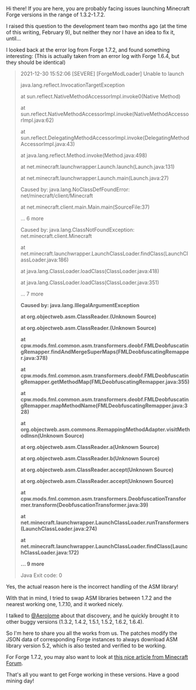 Hi there! If you are here, you are probably facing issues launching Minecraft Forge versions in the range of 1.3.2-1.7.2.

I raised this question to the development team two months ago (at the time of this writing, February 9), but neither they nor I have an idea to fix it, until...

I looked back at the error log from Forge 1.7.2, and found something interesting: (This is actually taken from an error log with Forge 1.6.4, but they should be identical)
> 2021-12-30 15:52:06 [SEVERE] [ForgeModLoader] Unable to launch
> 
> java.lang.reflect.InvocationTargetException
>
>	at sun.reflect.NativeMethodAccessorImpl.invoke0(Native Method)
>
>	at sun.reflect.NativeMethodAccessorImpl.invoke(NativeMethodAccessorImpl.java:62)
>
>	at sun.reflect.DelegatingMethodAccessorImpl.invoke(DelegatingMethodAccessorImpl.java:43)
>
>	at java.lang.reflect.Method.invoke(Method.java:498)
>
>	at net.minecraft.launchwrapper.Launch.launch(Launch.java:131)
>
>	at net.minecraft.launchwrapper.Launch.main(Launch.java:27)
>
> Caused by: java.lang.NoClassDefFoundError: net/minecraft/client/Minecraft
>
>	at net.minecraft.client.main.Main.main(SourceFile:37)
>
>	... 6 more
>
> Caused by: java.lang.ClassNotFoundException: net.minecraft.client.Minecraft
>
>	at net.minecraft.launchwrapper.LaunchClassLoader.findClass(LaunchClassLoader.java:186)
>
>	at java.lang.ClassLoader.loadClass(ClassLoader.java:418)
>
>	at java.lang.ClassLoader.loadClass(ClassLoader.java:351)
>
>	... 7 more
>
> **Caused by: java.lang.IllegalArgumentException**
>
>	**at org.objectweb.asm.ClassReader.<init>(Unknown Source)**
>
>	**at org.objectweb.asm.ClassReader.<init>(Unknown Source)**
>
>	**at cpw.mods.fml.common.asm.transformers.deobf.FMLDeobfuscatingRemapper.findAndMergeSuperMaps(FMLDeobfuscatingRemapper.java:378)**
>
>	**at cpw.mods.fml.common.asm.transformers.deobf.FMLDeobfuscatingRemapper.getMethodMap(FMLDeobfuscatingRemapper.java:355)**
>
>	**at cpw.mods.fml.common.asm.transformers.deobf.FMLDeobfuscatingRemapper.mapMethodName(FMLDeobfuscatingRemapper.java:328)**
>
>	**at org.objectweb.asm.commons.RemappingMethodAdapter.visitMethodInsn(Unknown Source)**
>
>	**at org.objectweb.asm.ClassReader.a(Unknown Source)**
>
>	**at org.objectweb.asm.ClassReader.b(Unknown Source)**
>
>	**at org.objectweb.asm.ClassReader.accept(Unknown Source)**
>
>	**at org.objectweb.asm.ClassReader.accept(Unknown Source)**
>
>	**at cpw.mods.fml.common.asm.transformers.DeobfuscationTransformer.transform(DeobfuscationTransformer.java:39)**
>
>	**at net.minecraft.launchwrapper.LaunchClassLoader.runTransformers(LaunchClassLoader.java:274)**
>
>	**at net.minecraft.launchwrapper.LaunchClassLoader.findClass(LaunchClassLoader.java:172)**
>
>	**... 9 more**
>
> Java Exit code: 0

Yes, the actual reason here is the incorrect handling of the ASM library!

With that in mind, I tried to swap ASM libraries between 1.7.2 and the nearest working one, 1.7.10, and it worked nicely.

I talked to [@Aerolome](https://github.com/Aerolome) about that discovery, and he quickly brought it to other buggy versions (1.3.2, 1.4.2, 1.5.1, 1.5.2, 1.6.2, 1.6.4).

So I'm here to share you all the works from us. The patches modify the JSON data of corresponding Forge instances to always download ASM library version 5.2, which is also tested and verified to be working.

For Forge 1.7.2, you may also want to look at [this nice article from Minecraft Forum](https://www.minecraftforum.net/forums/mapping-and-modding-java-edition/minecraft-mods/2206446-forge-1-6-4-1-7-2-java-8-compatibility-patch).

That's all you want to get Forge working in these versions. Have a good mining day!
